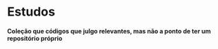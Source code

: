 # Estudos
#### Coleção que códigos que julgo relevantes, mas não a ponto de ter um repositório próprio
